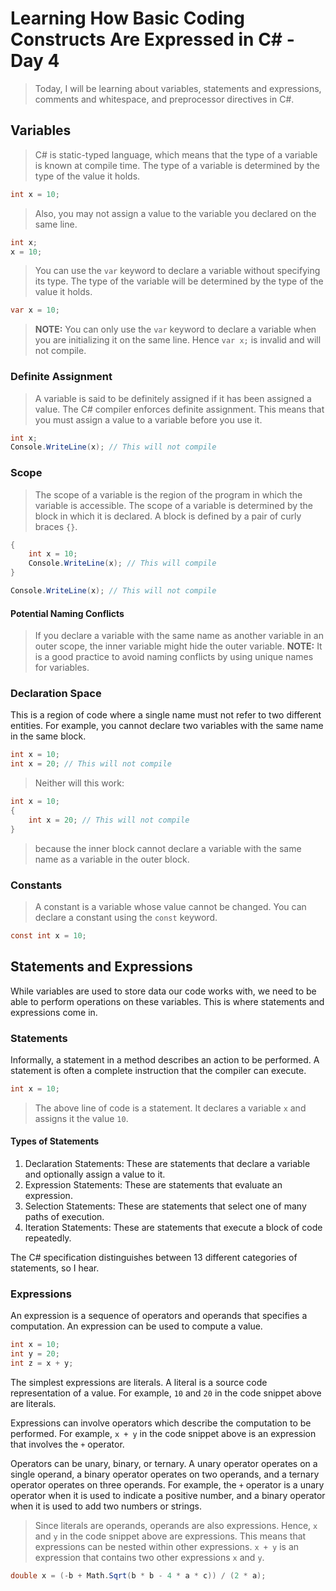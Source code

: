 # Learning How Basic Coding Constructs Are Expressed in C# - Day 4

> Today, I will be learning about variables, statements and expressions, comments and whitespace, and preprocessor directives in C#.

## Variables

> C# is static-typed language, which means that the type of a variable is known at compile time. The type of a variable is determined by the type of the value it holds. 

```csharp
int x = 10;
```

> Also, you may not assign a value to the variable you declared on the same line. 

```csharp
int x;
x = 10;
```

> You can use the `var` keyword to declare a variable without specifying its type. The type of the variable will be determined by the type of the value it holds.

```csharp
var x = 10;
```

> **NOTE:** You can only use the `var` keyword to declare a variable when you are initializing it on the same line. Hence `var x;` is invalid and will not compile.

### Definite Assignment

> A variable is said to be definitely assigned if it has been assigned a value. The C# compiler enforces definite assignment. This means that you must assign a value to a variable before you use it.

```csharp
int x;
Console.WriteLine(x); // This will not compile
```

### Scope

> The scope of a variable is the region of the program in which the variable is accessible. The scope of a variable is determined by the block in which it is declared. A block is defined  by a pair of curly braces `{}`.

```csharp
{
	int x = 10;
	Console.WriteLine(x); // This will compile
}

Console.WriteLine(x); // This will not compile
```

#### Potential Naming Conflicts

> If you declare a variable with the same name as another variable in an outer scope, the inner variable might hide the outer variable. **NOTE:** It is a good practice to avoid naming conflicts by using unique names for variables.

### Declaration Space

This is a region of code where a single name must not refer to two different entities. For example, you cannot declare two variables with the same name in the same block.

```csharp
int x = 10;
int x = 20; // This will not compile
```

> Neither will this work:

```csharp
int x = 10;
{
	int x = 20; // This will not compile
}
```

> because the inner block cannot declare a variable with the same name as a variable in the outer block.

### Constants

> A constant is a variable whose value cannot be changed. You can declare a constant using the `const` keyword.

```csharp
const int x = 10;
```

## Statements and Expressions

While variables are used to store data our code works with, we need to be able to perform operations on these variables. This is where statements and expressions come in.

### Statements

Informally, a statement in a method describes an action to be performed. A statement is often a complete instruction that the compiler can execute.

```csharp
int x = 10;
```

> The above line of code is a statement. It declares a variable `x` and assigns it the value `10`.

#### Types of Statements

1. Declaration Statements: These are statements that declare a variable and optionally assign a value to it.
2. Expression Statements: These are statements that evaluate an expression.
3. Selection Statements: These are statements that select one of many paths of execution.
4. Iteration Statements: These are statements that execute a block of code repeatedly.

The C# specification distinguishes between 13 different categories of statements, so I hear.

### Expressions

An expression is a sequence of operators and operands that specifies a computation. An expression can be used to compute a value.

```csharp
int x = 10;
int y = 20;
int z = x + y;
```

The simplest expressions are literals. A literal is a source code representation of a value. For example, `10` and `20` in the code snippet above are literals.

Expressions can involve operators which describe the computation to be performed. For example, `x + y` in the code snippet above is an expression that involves the `+` operator.

Operators can be unary, binary, or ternary. A unary operator operates on a single operand, a binary operator operates on two operands, and a ternary operator operates on three operands. For example, the `+` operator is a unary operator when it is used to indicate a positive number, and a binary operator when it is used to add two numbers or strings.

> Since literals are operands, operands are also expressions. Hence, `x` and `y` in the code snippet above are expressions. This means that expressions can be nested within other expressions. `x + y` is an expression that contains two other expressions `x` and `y`.

```csharp
double x = (-b + Math.Sqrt(b * b - 4 * a * c)) / (2 * a);
```
